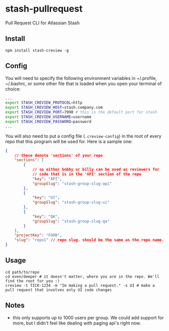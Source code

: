 # stash-pullrequest
Pull Request CLI for Atlassian Stash

## Install
```
npm install stash-creview -g
```

## Config
You will need to specify the following environment variables in ~/.profile, ~/.bashrc, or some other file that is loaded when you open your terminal of choice:
``` bash
...
export STASH_CREVIEW_PROTOCOL=http
export STASH_CREVIEW_HOST=stash.company.com
export STASH_CREVIEW_PORT=7990 # this is the default port for stash
export STASH_CREVIEW_USERNAME=username
export STASH_CREVIEW_PASSWORD=password
...
```
You will also need to put a config file (`.creview-config`) in the root of every repo that this program will be used for.  Here is a sample one:
``` json
{
    // these denote 'sections' of your repo
    "sections": [
        {
            // so either bobby or billy can be used as reviewers for 
            // code that is in the 'API' section of the repo
            "key": "API",
            "groupSlug": "stash-group-slug-api"
        },
        {
            "key": "UI",
            "groupSlug": "stash-group-slug-ui"
        },
        {
            "key": "QA",
            "groupSlug": "stash-group-slug-qa"
        }
    ],
    "projectKey": "FOOB",
    "slug": "repo1" // repo slug. should be the same as the repo name.
}
```

## Usage
```
cd path/to/repo
cd even/deeper # it doesn't matter, where you are in the repo. We'll find the root for you :)
creview -t TICK-1234 -m "Im making a pull request." -s UI # make a pull request that involves only UI code changes
```

## Notes
- this only supports up to 1000 users per group. We could add support for more, but I didn't feel like dealing with paging api's right now.
